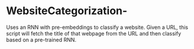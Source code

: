 # WebsiteCategorization-
Uses an RNN with pre-embeddings to classify a website. Given a URL, this script will fetch the title of that webpage from the URL and then classify based on a pre-trained RNN.
